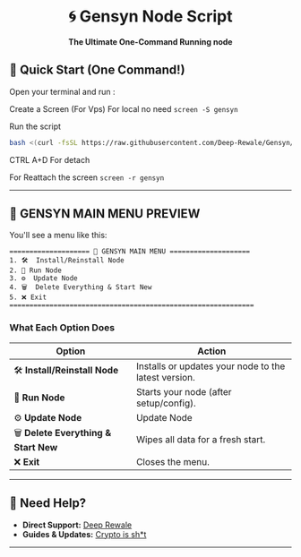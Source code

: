 <div align="center">

# 🌀 Gensyn Node Script

**The Ultimate One-Command Running node**

</div>

## 🚀 Quick Start (One Command!)

Open your terminal and run :

Create a Screen (For Vps) For local no need
```screen -S gensyn```

Run the script
```bash
bash <(curl -fsSL https://raw.githubusercontent.com/Deep-Rewale/Gensyn/main/menu.sh)
```
CTRL A+D For detach

 For Reattach the screen
```screen -r gensyn```

---

## 🧠 GENSYN MAIN MENU PREVIEW

You'll see a menu like this:

```text
==================== 🧠 GENSYN MAIN MENU ====================
1. 🛠  Install/Reinstall Node
2. 🚀 Run Node
3. ⚙️  Update Node
4. 🗑️  Delete Everything & Start New
5. ❌ Exit
=============================================================
```


### **What Each Option Does**

| Option | Action |
|--------|--------|
| 🛠 **Install/Reinstall Node** | Installs or updates your node to the latest version. |
| 🚀 **Run Node** | Starts your node (after setup/config). |
| ⚙️ **Update Node** | Update Node |
| 🗑️ **Delete Everything & Start New** | Wipes all data for a fresh start. |
| ❌ **Exit** | Closes the menu. |

---




## 💬 Need Help?

- **Direct Support:** [Deep Rewale](https://t.me/Deeprewale)
- **Guides & Updates:** [Crypto is sh*t](https://t.me/+jT65yiw17b83N2I1)

---
